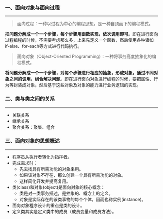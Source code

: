### 一、面向对象与面向过程

---

>面向过程：一种以过程为中心的编程思想，是一种自顶而下的编程模式。

**把问题分解成一个一个步骤，每个步骤用函数实现，依次调用即可**。即在进行面向过程编程的时候，不需要考虑那么多，上来先定义一个函数，然后使用各种诸如if-else、for-each等方式进行代码执行。

>面向对象（Object-Oriented Programming）：一种将事务高度抽象化的编程模式。
>

**将问题分解成一个一个步骤，对每个步骤进行相应的抽象，形成对象，通过不同对象之间的调用，组合解决问题**。即在进行面向对象进行编程的时候，要把属性、行为等封装成对象，然后基于这些对象及对象的能力进行业务逻辑的实现。



### 二、类与类之间的关系

---

- 关联关系
- 继承关系
- 聚合关系：聚集、组合



### 三、面向对象的思想概述

---

- 程序员从执行者转化为指挥者。
- 完成需求时：
  - 先去找具有所需功能的对象来用。
  - 如果该对象不存在，那么创建一个具有所需功能的对象。
  - 这样简化开发并提高复用。
- 类(class)和对象(object)是面向对象的核心概念：
  - 类是对一类事务描述，是抽象的、概念上的定义。
  - 对象是实际存在的该类事物的每个个体，因而也称实例(instance)。
- 面向对象程序设计的重点是类的设计。
- 定义类其实是定义类中的成员（成员变量和成员方法）。
